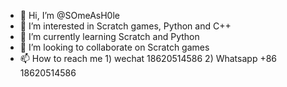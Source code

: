 - 👋 Hi, I’m @SOmeAsH0le
- 👀 I’m interested in Scratch games, Python and C++
- 🌱 I’m currently learning Scratch and Python
- 💞️ I’m looking to collaborate on Scratch games
- 📫 How to reach me 1) wechat 18620514586 2) Whatsapp +86 18620514586

<!---
SOmeAsH0le/SOmeAsH0le is a ✨ special ✨ repository because its `README.md` (this file) appears on your GitHub profile.
You can click the Preview link to take a look at your changes.
--->

